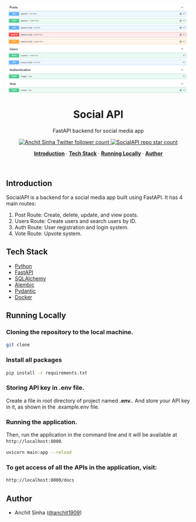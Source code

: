 <img alt="SocialAPI - Social Media app" src="/assets/fastapi-social-media.png">
    <h1 align="center">Social API</h1>

<p align="center">
    FastAPI backend for social media app
</p>

<p align="center">
  <a href="https://twitter.com/anchit1909" target="_blank">
    <img src="https://img.shields.io/twitter/follow/anchit1909?style=flat&label=anchit1909&logo=twitter&color=0bf&logoColor=fff" alt="Anchit Sinha Twitter follower count" />
  </a>
  <a href="https://github.com/Anchit1909/blockbnb-decentralized-house-rental-platform" target="_blank">
    <img src="https://img.shields.io/github/stars/Anchit1909/social-media-fastapi?label=Anchit1909%2FSocialAPI" alt="SocialAPI repo star count" />
  </a>
</p>

<p align="center">
  <a href="#introduction"><strong>Introduction</strong></a> ·
  <a href="#tech-stack"><strong>Tech Stack</strong></a> ·
  <a href="#running-locally"><strong>Running Locally</strong></a> ·
  <a href="#author"><strong>Author</strong></a>
</p>
<br/>

## Introduction

SocialAPI is a backend for a social media app built using FastAPI. It has 4 main routes:

1. Post Route: Create, delete, update, and view posts.
2. Users Route: Create users and search users by ID.
3. Auth Route: User registration and login system.
4. Vote Route: Upvote system.

## Tech Stack

- [Python](https://www.python.org/)
- [FastAPI](https://fastapi.tiangolo.com/)
- [SQLAlchemy](https://www.sqlalchemy.org/)
- [Alembic](https://pypi.org/project/alembic/)
- [Pydantic](https://docs.pydantic.dev/latest/)
- [Docker](https://www.docker.com/)

## Running Locally

### Cloning the repository to the local machine.

```bash
git clone
```

### Install all packages

```bash
pip install -r requirements.txt
```

### Storing API key in .env file.

Create a file in root directory of project named **.env.**. And store your API key in it, as shown in the .example.env file.

### Running the application.

Then, run the application in the command line and it will be available at `http://localhost:8000`.

```bash
uvicorn main:app --reload
```

### To get access of all the APIs in the application, visit:

```bash
http://localhost:8000/docs
```

## Author

- Anchit Sinha ([@anchit1909](https://twitter.com/anchit1909))
